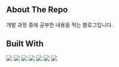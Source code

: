 ## About The Repo
개발 과정 중에 공부한 내용을 적는 블로그입니다.

## Built With
<img src="https://img.shields.io/badge/vercel-000000?style=for-the-badge&logo=vercel&logoColor=white"> <img src="https://img.shields.io/badge/nextjs-000000?style=for-the-badge&logo=Next.js&logoColor=white"> <img src="https://img.shields.io/badge/Typescript-3178C6?style=for-the-badge&logo=Typescript&logoColor=white"> <img src="https://img.shields.io/badge/gatsby-663399?style=for-the-badge&logo=gatsby&logoColor=white"> <img src="https://img.shields.io/badge/sanity-F03E2F?style=for-the-badge&logo=sanity&logoColor=white"> <img src="https://img.shields.io/badge/firebase-FFCA28?style=for-the-badge&logo=firebase&logoColor=white"> <img src="https://img.shields.io/badge/styled_component-DB7093?style=for-the-badge&logo=styledcomponents&logoColor=white">
